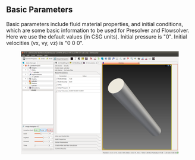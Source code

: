 ## Basic Parameters ###

Basic parameters include fluid material properties, and initial conditions, which are some basic information to be used for Presolver and Flowsolver. Here we use the default values (in CSG units). Initial pressure is "0". Initial velocities (vx, vy, vz) is "0 0 0".

<figure>
  <img class="svImg svImgXl"  src="documentation/flowsolver/imgs/basic.png"> 
  <figcaption class="svCaption" ></figcaption>
</figure>


